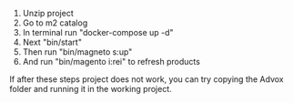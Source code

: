 1. Unzip project
2. Go to m2 catalog
3. In terminal run "docker-compose up -d"
4. Next "bin/start"
5. Then run "bin/magneto s:up"
6. And run "bin/magento i:rei" to refresh products

If after these steps project does not work, you can try copying the Advox folder and running it in the working project.